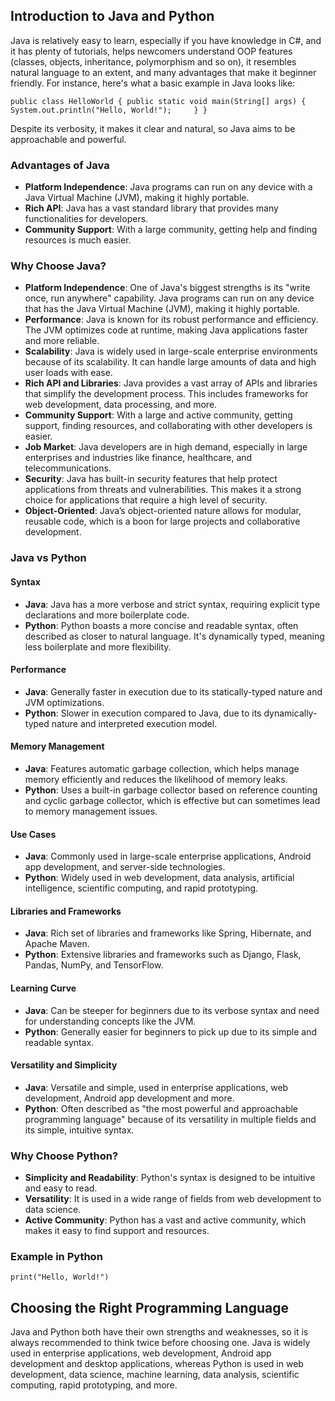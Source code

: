
## Introduction to Java and Python 
Java is relatively easy to learn, especially if you have knowledge in C#, and it has plenty of tutorials, helps newcomers understand OOP features (classes, objects, inheritance, polymorphism and so on), it resembles natural language to an extent, and many advantages that make it beginner friendly. For instance, here's what a basic example in Java looks like:

`public class HelloWorld {
   public static void main(String[] args) {
   System.out.println("Hello, World!");    
   }
}`

Despite its verbosity, it makes it clear and natural, so Java aims to be approachable and powerful.
### Advantages of Java
- **Platform Independence**: Java programs can run on any device with a Java Virtual Machine (JVM), making it highly portable.
- **Rich API**: Java has a vast standard library that provides many functionalities for developers.
- **Community Support**: With a large community, getting help and finding resources is much easier.
### Why Choose Java?
- **Platform Independence**: One of Java's biggest strengths is its "write once, run anywhere" capability. Java programs can run on any device that has the Java Virtual Machine (JVM), making it highly portable.
- **Performance**: Java is known for its robust performance and efficiency. The JVM optimizes code at runtime, making Java applications faster and more reliable.
- **Scalability**: Java is widely used in large-scale enterprise environments because of its scalability. It can handle large amounts of data and high user loads with ease.
- **Rich API and Libraries**: Java provides a vast array of APIs and libraries that simplify the development process. This includes frameworks for web development, data processing, and more.
- **Community Support**: With a large and active community, getting support, finding resources, and collaborating with other developers is easier.
- **Job Market**: Java developers are in high demand, especially in large enterprises and industries like finance, healthcare, and telecommunications.
- **Security**: Java has built-in security features that help protect applications from threats and vulnerabilities. This makes it a strong choice for applications that require a high level of security.
- **Object-Oriented**: Java’s object-oriented nature allows for modular, reusable code, which is a boon for large projects and collaborative development.
### Java vs Python
#### Syntax
- **Java**: Java has a more verbose and strict syntax, requiring explicit type declarations and more boilerplate code.
- **Python**: Python boasts a more concise and readable syntax, often described as closer to natural language. It's dynamically typed, meaning less boilerplate and more flexibility.
#### Performance
- **Java**: Generally faster in execution due to its statically-typed nature and JVM optimizations.
- **Python**: Slower in execution compared to Java, due to its dynamically-typed nature and interpreted execution model.
#### Memory Management
- **Java**: Features automatic garbage collection, which helps manage memory efficiently and reduces the likelihood of memory leaks.
-  **Python**: Uses a built-in garbage collector based on reference counting and cyclic garbage collector, which is effective but can sometimes lead to memory management issues.
#### Use Cases
- **Java**: Commonly used in large-scale enterprise applications, Android app development, and server-side technologies.
- **Python**: Widely used in web development, data analysis, artificial intelligence, scientific computing, and rapid prototyping.
#### Libraries and Frameworks
- **Java**: Rich set of libraries and frameworks like Spring, Hibernate, and Apache Maven.
- **Python**: Extensive libraries and frameworks such as Django, Flask, Pandas, NumPy, and TensorFlow.
#### Learning Curve
- **Java**: Can be steeper for beginners due to its verbose syntax and need for understanding concepts like the JVM.
- **Python**: Generally easier for beginners to pick up due to its simple and readable syntax.
#### Versatility and Simplicity
- **Java**: Versatile and simple, used in enterprise applications, web development, Android app development and more.
- **Python**: Often described as "the most powerful and approachable programming language" because of its versatility in multiple fields and its simple, intuitive syntax.
### Why Choose Python?
- **Simplicity and Readability**: Python's syntax is designed to be intuitive and easy to read.
- **Versatility**: It is used in a wide range of fields from web development to data science.
- **Active Community**: Python has a vast and active community, which makes it easy to find support and resources.
### Example in Python
`print("Hello, World!")`

## Choosing the Right Programming Language 
Java and Python both have their own strengths and weaknesses, so it is always recommended to think twice before choosing one. Java is widely used in enterprise applications, web development, Android app development and desktop applications, whereas Python is used in web development, data science, machine learning, data analysis, scientific computing, rapid prototyping, and more.
